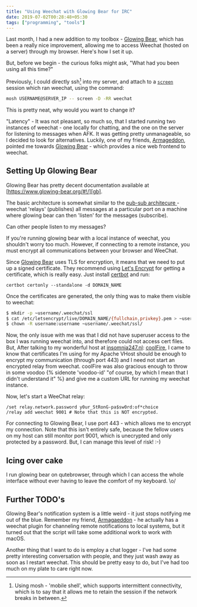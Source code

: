 ```yaml
---
title: "Using Weechat with Glowing Bear for IRC"
date: 2019-07-02T00:28:48+05:30
tags: ["programming", "tools"]
---
```


Last month, I had a new addition to my toolbox - [Glowing
Bear][gb], which has been a really nice improvement, allowing me to access
Weechat (hosted on a server) through my browser. Here's how I set it up.

But, before we begin - the curious folks might ask, "What had you been using
all this time?"

Previously, I could directly ssh[^1] into my server, and attach to a
[`screen`][screen] session which ran weechat, using the command:

[^1]: Using mosh - 'mobile shell', which supports intermittent connectivity,
which is to say that it allows me to retain the session if the network breaks in
between.

```sh
mosh USERNAME@SERVER_IP -- screen -D -RR weechat
```

This is pretty neat, why would you want to change it?

"Latency"  -  It was not pleasant, so much so, that I started running two
instances of weechat - one locally for chatting, and the one on the server for
listening to messages when AFK. It was getting pretty unmanageable, so I decided
to look for alternatives. Luckily, one of my friends, [Armageddon][armageddon],
pointed me towards [Glowing Bear][gb] - which provides a nice web frontend to
weechat.

## Setting Up Glowing Bear

Glowing Bear has pretty decent documentation available at
[https://www.glowing-bear.org/#!/][gb].

The basic architecture is somewhat similar to the [ pub-sub architecure
][pubsub] - weechat 'relays' (publishes) all messages at a particular port on
a machine where glowing bear can then 'listen' for the messages (subscribe).

Can other people listen to my messages?

If you're running glowing bear with a local instance of weechat, you shouldn't
worry too much. However, if connecting to a remote instance, you must encrypt
all communications between your browser and WeeChat.

Since [Glowing Bear][gb] uses TLS for encryption, it means that we need to put
up a signed certificate. They recommend using [Let's Encrypt][letsencrypt] for
getting a certificate, which is really easy. Just install [certbot][certbot] and
run:

```
certbot certonly --standalone -d DOMAIN_NAME
```

Once the certificates are generated, the only thing was to make them
visible to weechat:

```bash
$ mkdir -p ~username/.weechat/ssl
$ cat /etc/letsencrypt/live/DOMAIN_NAME/{fullchain,privkey}.pem > ~username/.weechat/ssl/relay.pem
$ chown -R username:username ~username/.weechat/ssl/
```

Now, the only issue with me was that I did not have superuser access to the box
I was running weechat into, and therefore could not access cert files. But,
After talking to my wonderful host at [insomnia247.nl][insomnia]:
[coolFire][cF], I came to know that certificates I'm using for my Apache VHost
should be enough to encrypt my communication (through port 443) and I need not
start an encrypted relay from weechat. coolFire was also gracious enough to
throw in some voodoo {% sidenote 'voodoo-id' "of course, by which I mean that I didn't
understand it" %} and give me a custom URL for running my weechat instance.

Now, let's start a WeeChat relay:

```
/set relay.network.password y0ur_StRonG-pa$sw0rd:of*choice
/relay add weechat 9001 # Note that this is NOT encrypted.
```

For connecting to Glowing Bear, I use port 443 - which allows me to encrypt my
connection. Note that this isn't entirely safe, because the fellow users on my
host can still monitor port 9001, which is unecrypted and only protected by a
password. But, I can manage this level of risk! :-)

## Icing over cake

I run glowing bear on qutebrowser, through which I can access the whole interface
without ever having to leave the comfort of my keyboard. \o/

## Further TODO's

Glowing Bear's notification system is a little weird - it just stops notifying
me out of the blue. Remember my friend, [Armagaeddon][armageddon] - he actually
has a weechat plugin for channeling remote notifications to local systems, but
it turned out that the script will take some additional work to work with macOS.

Another thing that I want to do is employ a chat logger - I've had some pretty
interesting conversation with people, and they just wash away as soon as I
restart weechat. This should be pretty easy to do, but I've had too much on my
plate to care right now.

[armageddon]: https://blog.lazkani.io/about_me/
[gb]:  https://www.glowing-bear.org/#!/
[insomnia]: https://wwww.insomnia247.nl
[letsencrypt]: https://letsencrypt.org/
[certbot]: https://certbot.eff.org/
[cF]: https://git.insomnia247.nl/coolfire
[screen]: https://www.gnu.org/software/screen/
[pubsub]: https://en.wikipedia.org/wiki/Publish%E2%80%93subscribe_pattern
